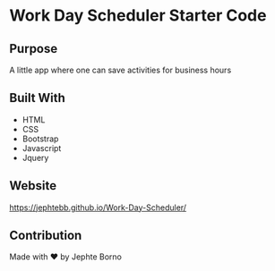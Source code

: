 # Work Day Scheduler Starter Code
## Purpose
A little app where one can save activities for business hours

## Built With
* HTML
* CSS
* Bootstrap
* Javascript
* Jquery

## Website
https://jephtebb.github.io/Work-Day-Scheduler/

## Contribution
Made with ❤️ by Jephte Borno
